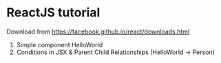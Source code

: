 # ReactJS tutorial

Download from https://facebook.github.io/react/downloads.html

1. Simple component HelloWorld
2. Conditions in JSX & Parent Child Relationships (HelloWorld -> Person)
